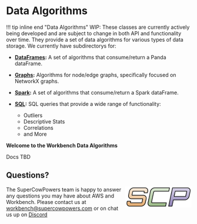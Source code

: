 # Data Algorithms

!!! tip inline end "Data Algorithms"
    WIP: These classes are currently actively being developed and are subject to change in both API and functionality over time. They provide a set of data algorithms for various types of data storage. We currently have subdirectorys for:
    
- **[DataFrames](dataframes/overview.md):** A set of algorithms that consume/return a Panda dataFrame.
- **[Graphs](graphs/overview.md):** Algorithms for node/edge graphs, specifically focused on NetworkX graphs.
- **[Spark](spark/overview.md):** A set of algorithms that consume/return a Spark dataFrame.
- **[SQL](sql/overview.md):** SQL queries that provide a wide range of functionality:

    - Outliers
    - Descriptive Stats
    - Correlations
    - and More

**Welcome to the Workbench Data Algorithms**

Docs TBD

## Questions?
<img align="right" src="../../images/scp.png" width="180">

The SuperCowPowers team is happy to answer any questions you may have about AWS and Workbench. Please contact us at [workbench@supercowpowers.com](mailto:workbench@supercowpowers.com) or on chat us up on [Discord](https://discord.gg/WHAJuz8sw8) 


